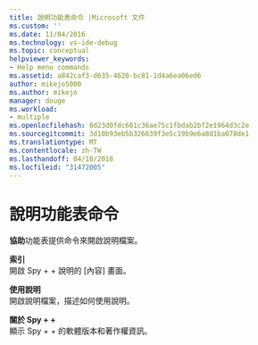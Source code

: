 ```yaml
---
title: 說明功能表命令 |Microsoft 文件
ms.custom: ''
ms.date: 11/04/2016
ms.technology: vs-ide-debug
ms.topic: conceptual
helpviewer_keywords:
- Help menu commands
ms.assetid: a842caf3-d635-4620-bc81-1d4a6ea06ed6
author: mikejo5000
ms.author: mikejo
manager: douge
ms.workload:
- multiple
ms.openlocfilehash: 0d23d0fdc601c36ae75c1fbdab2bf2e1964d3c2e
ms.sourcegitcommit: 3d10b93eb5b326639f3e5c19b9e6a8d1ba078de1
ms.translationtype: MT
ms.contentlocale: zh-TW
ms.lasthandoff: 04/18/2018
ms.locfileid: "31472005"
---
```

# <a name="help-menu-commands"></a>說明功能表命令
**協助**功能表提供命令來開啟說明檔案。  
  
 **索引**  
 開啟 Spy + + 說明的 [內容] 畫面。  
  
 **使用說明**  
 開啟說明檔案，描述如何使用說明。  
  
 **關於 Spy + +**  
 顯示 Spy + + 的軟體版本和著作權資訊。